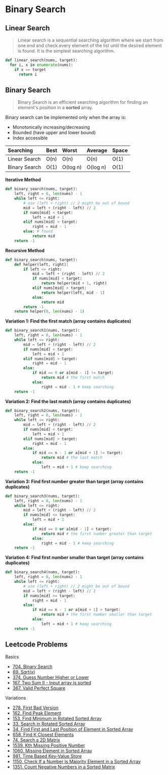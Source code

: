 # Binary Search

## Linear Search

> Linear search is a sequential searching algorithm where we start from one end and check every element of the list until the desired element is found. It is the simplest searching algorithm.
```py
def linear_search(nums, target):
  for i, x in enumerate(nums):
    if x == target
      return i
```

## Binary Search

> Binary Search is an efficient searching algorithm for finding an element's position in a **sorted** array.

Binary search can be implemented only when the array is:
- Monotonically increasing/decreasing
- Bounded (have upper and lower bound)
- Index accessible

| Searching      | Best     | Worst    | Average  | Space     |
| :------------- | :------- | :------- | :------- | :-------- |
| Linear Search  | O(n)     | O(n)     | O(n)     | O(1)      |
| Binary Search  | O(1)     | O(log n) | O(log n) | O(1)      |

**Iterative Method**
```py
def binary_search(nums, target):
    left, right = 0, len(nums) - 1
    while left <= right:
        # use (left + right) // 2 might be out of bound
        mid = left + (right - left) // 2
        if nums[mid] < target:
            left = mid + 1
        elif nums[mid] > target:
            right = mid - 1
        else: # found
            return mid
    return -1
```

**Recursive Method**
```py
def binary_search(nums, target):
    def helper(left, right):
        if left <= right:
            mid = left + (right - left) // 2
            if nums[mid] < target:
                return helper(mid + 1, right)
            elif nums[mid] > target:
                return helper(left, mid - 1)
            else:
                return mid
        return -1
    return helper(0, len(nums) - 1)
```

**Variation 1: Find the first match (array contains duplicates)**
```py
def binary_search1(nums, target):
    left, right = 0, len(nums) - 1
    while left <= right:
        mid = left + (right - left) // 2
        if nums[mid] < target:
            left = mid + 1
        elif nums[mid] > target:
            right = mid - 1
        else:
            if mid == 0 or a[mid - 1] != target:
                return mid # the first match
            else:
                right = mid - 1 # keep searching
    return -1
```

**Variation 2: Find the last match (array contains duplicates)**
```py
def binary_search2(nums, target):
    left, right = 0, len(nums) - 1
    while left <= right:
        mid = left + (right - left) // 2
        if nums[mid] < target:
            left = mid + 1
        elif nums[mid] > target:
            right = mid - 1
        else:
            if mid == n - 1 or a[mid + 1] != target:
                return mid # the last match
            else:
                left = mid + 1 # keep searching
    return -1
```

**Variation 3: Find first number greater than target (array contains duplicates)**
```py
def binary_search3(nums, target):
    left, right = 0, len(nums) - 1
    while left <= right:
        mid = left + (right - left) // 2
        if nums[mid] <= target:
            left = mid + 1
        else:
            if mid == 0 or a[mid - 1] < target:
                return mid # the first number greater than target
            else:
                right = mid - 1 # keep searching
    return -1
```

**Variation 4: Find first number smaller than target (array contains duplicates)**
```py
def binary_search4(nums, target):
    left, right = 0, len(nums) - 1
    while left <= right:
        # use (left + right) // 2 might be out of bound
        mid = left + (right - left) // 2
        if nums[mid] >= target:
            right = mid - 1
        else:
            if mid == n - 1 or a[mid + 1] > target:
                return mid # the first number smaller than target
            else:
                left = mid + 1 # keep searching
    return -1
```

## Leetcode Problems

Basics

- [704. Binary Search](https://leetcode.com/problems/binary-search/)
- [69. Sqrt(x)](https://leetcode.com/problems/sqrtx/)
- [374. Guess Number Higher or Lower](https://leetcode.com/problems/guess-number-higher-or-lower/)
- [167. Two Sum II - Input array is sorted](https://leetcode.com/problems/two-sum-ii-input-array-is-sorted/)
- [367. Valid Perfect Square](https://leetcode.com/problems/valid-perfect-square/)

Variations

- [278. First Bad Version](https://leetcode.com/problems/first-bad-version/)
- [162. Find Peak Element](https://leetcode.com/problems/find-peak-element/)
- [153. Find Minimum in Rotated Sorted Array](https://leetcode.com/problems/find-minimum-in-rotated-sorted-array/)
- [33. Search in Rotated Sorted Array](https://leetcode.com/problems/search-in-rotated-sorted-array/)
- [34. Find First and Last Position of Element in Sorted Array](https://leetcode.com/problems/find-first-and-last-position-of-element-in-sorted-array/)
- [658. Find K Closest Elements](https://leetcode.com/problems/find-k-closest-elements/)
- [74. Search a 2D Matrix](https://leetcode.com/problems/search-a-2d-matrix/)
- [1539. Kth Missing Positive Number](https://leetcode.com/problems/kth-missing-positive-number/submissions/)
- [1060. Missing Element in Sorted Array](https://leetcode.com/problems/missing-element-in-sorted-array)
- [981. Time Based Key-Value Store](https://leetcode.com/problems/time-based-key-value-store/)
- [1150. Check If a Number Is Majority Element in a Sorted Array](https://leetcode.com/problems/check-if-a-number-is-majority-element-in-a-sorted-array/)
- [1351. Count Negative Numbers in a Sorted Matrix](https://leetcode.com/problems/count-negative-numbers-in-a-sorted-matrix/)